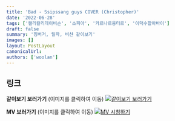 ```yaml
---
title: 'Bad - Ssipssang guys COVER (Christopher)'
date: '2022-06-28'
tags: ['캘리칼리데이비슨', '소피아', '카르나르융터르', '이덕수할아바이']
draft: false
summary: '징버거, 릴파, 비챤 같이보기'
images: []
layout: PostLayout
canonicalUrl:
authors: ['woolan']
---
```


## 링크

**같이보기 보러가기** (이미지를 클릭하여 이동)
[![같이보기 보러가기](https://cdn.discordapp.com/attachments/1136601898116464710/1137050327938506852/logo.png)](https://cafe.naver.com/steamindiegame/6691033)

**MV 보러가기** (이미지를 클릭하여 이동)
[![MV 시청하기](https://i.ytimg.com/vi/kktjoH-LuKo/maxresdefault.jpg)](https://youtu.be/kktjoH-LuKo)
